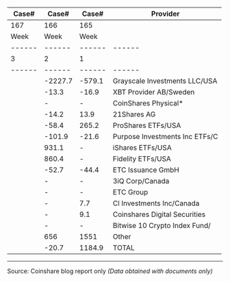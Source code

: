 #

| Case# | Case#  | Case#  | Provider |
| ------ | ------ | ------ | ------ |
|  167   | 166    | 165    |
| Week   | Week   | Week   |
| ------ | ------ | ------ | ------ |
|   3    |   2    |   1    |
| ------ | ------ | ------ | ------ |
|        | -2227.7| -579.1 | Grayscale Investments LLC/USA |
|        | -13.3  | -16.9  | XBT Provider AB/Sweden |
|        |   -    |   -    | CoinShares Physical* |
|        | -14.2  |  13.9  | 21Shares AG |
|        | -58.4  | 265.2  | ProShares ETFs/USA |
|        | -101.9 | -21.6  | Purpose Investments Inc ETFs/C |
|        | 931.1  |   -    | iShares ETFs/USA |
|        | 860.4  |   -    | Fidelity ETFs/USA |
|        | -52.7  | -44.4  | ETC Issuance GmbH |
|        |   -    |   -    | 3iQ Corp/Canada |
|        |   -    |   -    | ETC Group |
|        |   -    |  7.7   | Cl Investments Inc/Canada |
|        |   -    |  9.1   | Coinshares Digital Securities |
|        |   -    |   -    | Bitwise 10 Crypto Index Fund/ |
|        | 656    | 1551   | Other |
|        | -20.7  | 1184.9 | TOTAL |

---
Source: Coinshare blog report only _(Data obtained with documents only)_
